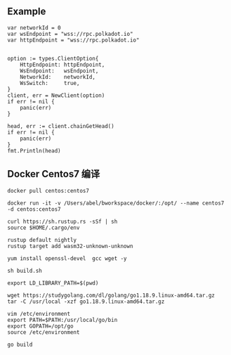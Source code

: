 ## Example

    var networkId = 0
    var wsEndpoint = "wss://rpc.polkadot.io"
    var httpEndpoint = "wss://rpc.polkadot.io"


	option := types.ClientOption{
		HttpEndpoint: httpEndpoint,
		WsEndpoint:   wsEndpoint,
		NetworkId:    networkId,
		WsSwitch:     true,
	}
	client, err = NewClient(option)
	if err != nil {
		panic(err)
	}

    head, err := client.chainGetHead()
	if err != nil {
		panic(err)
	}
	fmt.Println(head)





## Docker Centos7 编译

    docker pull centos:centos7

    docker run -it -v /Users/abel/bworkspace/docker/:/opt/ --name centos7  -d centos:centos7 
   
    curl https://sh.rustup.rs -sSf | sh
    source $HOME/.cargo/env

    rustup default nightly
    rustup target add wasm32-unknown-unknown  

    yum install openssl-devel  gcc wget -y

    sh build.sh

    export LD_LIBRARY_PATH=$(pwd)

    wget https://studygolang.com/dl/golang/go1.18.9.linux-amd64.tar.gz
    tar -C /usr/local -xzf go1.18.9.linux-amd64.tar.gz

    vim /etc/environment
    export PATH=$PATH:/usr/local/go/bin
    export GOPATH=/opt/go
    source /etc/environment

    go build
